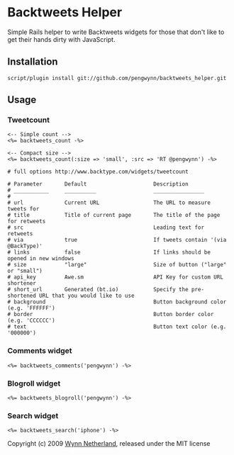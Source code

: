 # Backtweets Helper

Simple Rails helper to write Backtweets widgets for those that don't like to get their hands dirty with JavaScript.

## Installation

    script/plugin install git://github.com/pengwynn/backtweets_helper.git

## Usage

### Tweetcount

    <-- Simple count -->
    <%= backtweets_count -%>
    
    <-- Compact size -->
    <%= backtweets_count(:size => 'small', :src => 'RT @pengwynn') -%>
    
    # full options http://www.backtype.com/widgets/tweetcount
    
    # Parameter       Default                     Description
    # ___________     __________                  ________________
    #
    # url             Current URL                 The URL to measure tweets for
    # title           Title of current page       The title of the page for retweets
    # src                                         Leading text for retweets
    # via             true                        If tweets contain '(via @BackType)'
    # links           false                       If links should be opened in new windows
    # size            "large"                     Size of button ("large" or "small")
    # api_key         Awe.sm                      API Key for custom URL shortener
    # short_url       Generated (bt.io)           Specify the pre-shortened URL that you would like to use
    # background                                  Button background color (e.g. 'FFFFFF')
    # border                                      Button border color (e.g. 'CCCCCC')
    # text                                        Button text color (e.g. '000000')
    
### Comments widget

    <%= backtweets_comments('pengwynn') -%>
    
### Blogroll widget

    <%= backtweets_blogroll('pengwynn') -%>
    
### Search widget

    <%= backtweets_search('iphone') -%>


Copyright (c) 2009 [Wynn Netherland](http://wynnnetherland.com), released under the MIT license

